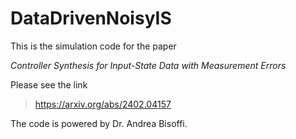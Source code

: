 # DataDrivenNoisyIS
This is the simulation code for the paper 

*Controller Synthesis for Input-State Data with Measurement Errors*

Please see the link 

>https://arxiv.org/abs/2402.04157

The code is powered by Dr. Andrea Bisoffi.
